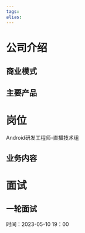 ```yaml
---
tags: 
alias:
---
```

# 公司介绍
## 商业模式
## 主要产品
# 岗位
Android研发工程师-直播技术组
## 业务内容 
# 面试
## 一轮面试
时间：2023-05-10  19：00
